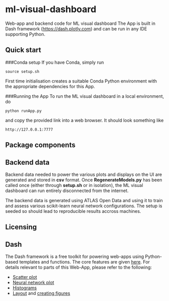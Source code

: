 # ml-visual-dashboard
Web-app and backend code for ML visual dashboard
The App is built in Dash framework (https://dash.plotly.com) and can be run in any IDE supporting Python. 

## Quick start

###Conda setup
If you have Conda, simply run
```
source setup.sh
```
First time initialisation creates a suitable Conda Python environment with the appropriate dependencies for this App.

###Running the App
To run the ML visual dashboard in a local environment, do
```
python runApp.py
```

and copy the provided link into a web browser. It should look something like
```
http://127.0.0.1:7777
```

## Package components

## Backend data

Backend data needed to power the various plots and displays on the UI are generated and stored in **csv** format.
Once **RegenerateModels.py** has been called once (either through **setup.sh** or in isolation), the ML visual 
dashboard can run entirely disconnected from the internet.

The backend data is generated using ATLAS Open Data and using it to train and assess various scikit-learn neural 
network configurations. The setup is seeded so should lead to reproducible results accross machines. 

## Licensing

## Dash
The Dash framework is a free toolkit for powering web-apps using Python-based templates and functions.
The core features are given [here](https://dash.plotly.com/dash-core-components). For details relevant 
to parts of this Web-App, please refer to the following:

- [Scatter plot](https://plotly.com/python/reference/scatter)
- [Neural network plot](https://plotly.com/python/reference/sankey)
- [Histograms](https://plotly.com/python/reference/histogram)
- [Layout](https://dash.plotly.com/layout) and [creating figures](https://plotly.com/python/creating-and-updating-figures/)  
